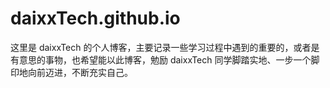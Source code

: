 # daixxTech.github.io

这里是 daixxTech 的个人博客，主要记录一些学习过程中遇到的重要的，或者是有意思的事物，也希望能以此博客，勉励 daixxTech 同学脚踏实地、一步一个脚印地向前迈进，不断充实自己。
